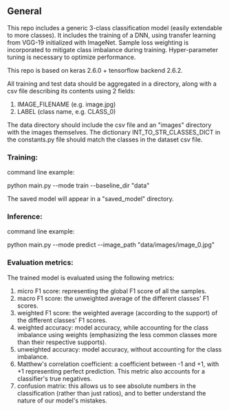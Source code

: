 ## General
This repo includes a generic 3-class classification model (easily extendable to more classes).
It includes the training of a DNN, using transfer learning from VGG-19 initialized with ImageNet.
Sample loss weighting is incorporated to mitigate class imbalance during training.
Hyper-parameter tuning is necessary to optimize performance.

This repo is based on keras 2.6.0 + tensorflow backend 2.6.2.

All training and test data should be aggregated in a directory, along with a csv file describing its contents using 2 fields:
1. IMAGE_FILENAME (e.g. image.jpg)
2. LABEL (class name, e.g. CLASS_0)

The data directory should include the csv file and an "images" directory with the images themselves.
The dictionary INT_TO_STR_CLASSES_DICT in the constants.py file should match the classes in the dataset csv file.

### Training:
command line example:

python main.py --mode train --baseline_dir "data"

The saved model will appear in a "saved_model" directory.

### Inference:
command line example:

python main.py --mode predict --image_path "data/images/image_0.jpg"

### Evaluation metrics:
The trained model is evaluated using the following metrics:
1. micro F1 score: representing the global F1 score of all the samples.
2. macro F1 score: the unweighted average of the different classes' F1 scores.
3. weighted F1 score: the weighted average (according to the support) of the different classes' F1 scores.
4. weighted accuracy: model accuracy, while accounting for the class imbalance using weights (emphasizing the less common classes more than their respective supports).
5. unweighted accuracy: model accuracy, without accounting for the class imbalance.
6. Matthew's correlation coefficient: a coefficient between -1 and +1, with +1 representing perfect prediction. This metric also accounts for a classifier's true negatives.
7. confusion matrix: this allows us to see absolute numbers in the classification (rather than just ratios), and to better understand the nature of our model's mistakes.
